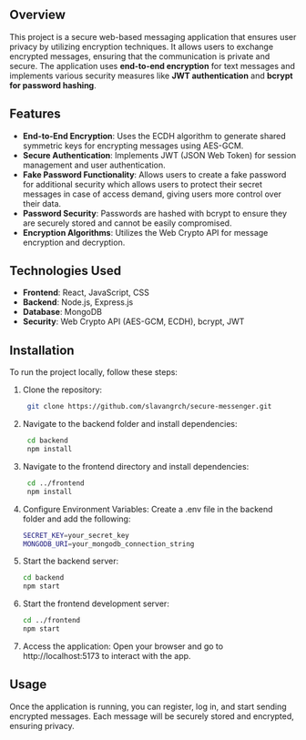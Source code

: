 ## Overview

This project is a secure web-based messaging application that ensures user privacy by utilizing encryption techniques. It allows users to exchange encrypted messages, ensuring that the communication is private and secure. The application uses **end-to-end encryption** for text messages and implements various security measures like **JWT authentication** and **bcrypt for password hashing**.

## Features

- **End-to-End Encryption**: Uses the ECDH algorithm to generate shared symmetric keys for encrypting messages using AES-GCM.
- **Secure Authentication**: Implements JWT (JSON Web Token) for session management and user authentication.
- **Fake Password Functionality**: Allows users to create a fake password for additional security which allows users to protect their secret messages in case of access demand, giving users more control over their data.
- **Password Security**: Passwords are hashed with bcrypt to ensure they are securely stored and cannot be easily compromised.
- **Encryption Algorithms**: Utilizes the Web Crypto API for message encryption and decryption.

## Technologies Used

- **Frontend**: React, JavaScript, CSS
- **Backend**: Node.js, Express.js
- **Database**: MongoDB
- **Security**: Web Crypto API (AES-GCM, ECDH), bcrypt, JWT

## Installation

To run the project locally, follow these steps:

1. Clone the repository:
   ```bash
    git clone https://github.com/slavangrch/secure-messenger.git
   ```
2. Navigate to the backend folder and install dependencies:
   ```bash
    cd backend
    npm install
   ```
3. Navigate to the frontend directory and install dependencies:
   ```bash
    cd ../frontend
    npm install
   ```
4. Configure Environment Variables:
   Create a .env file in the backend folder and add the following:
   ```bash
   SECRET_KEY=your_secret_key
   MONGODB_URI=your_mongodb_connection_string
   ```
5. Start the backend server:
   ```bash
   cd backend
   npm start
   ```
6. Start the frontend development server:
   ```bash
   cd ../frontend
   npm start
   ```
7. Access the application:
   Open your browser and go to http://localhost:5173 to interact with the app.

## Usage

Once the application is running, you can register, log in, and start sending encrypted messages. Each message will be securely stored and encrypted, ensuring privacy.
